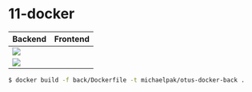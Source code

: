 11-docker
===

|Backend|Frontend|
|---|---|
|[![](https://images.microbadger.com/badges/image/michaelpak/otus-docker-back.svg)](https://microbadger.com/images/michaelpak/otus-docker-back "Get your own image badge on microbadger.com")||
|[![](https://images.microbadger.com/badges/version/michaelpak/otus-docker-back.svg)](https://microbadger.com/images/michaelpak/otus-docker-back "Get your own version badge on microbadger.com")||

```bash
$ docker build -f back/Dockerfile -t michaelpak/otus-docker-back .
``` 



